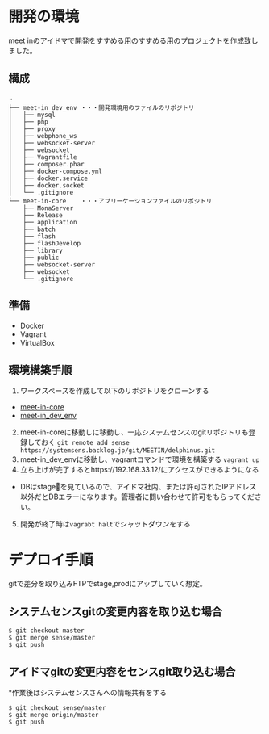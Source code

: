 # 開発の環境
meet inのアイドマで開発をすすめる用のすすめる用のプロジェクトを作成致しました。

## 構成
```
・
├── meet-in_dev_env ・・・開発環境用のファイルのリポジトリ
│   ├── mysql
│   ├── php
│   ├── proxy
│   ├── webphone_ws
│   ├── websocket-server
│   ├── websocket
│   ├── Vagrantfile
│   ├── composer.phar
│   ├── docker-compose.yml
│   ├── docker.service
│   ├── docker.socket
│   └── .gitignore
└── meet-in-core    ・・・アプリーケーションファイルのリポジトリ
    ├── MonaServer
    ├── Release
    ├── application
    ├── batch
    ├── flash
    ├── flashDevelop
    ├── library
    ├── public
    ├── websocket-server
    ├── websocket
    └── .gitignore
```

## 準備
- Docker
- Vagrant
- VirtualBox

## 環境構築手順
1. ワークスペースを作成して以下のリポジトリをクローンする
  - [meet-in-core](https://bitbucket.org/aidmasystem/meet-in-core/src/master/)
  - [meet-in_dev_env](https://bitbucket.org/aidmasystem/meet-in_dev_env/src/master/)
2. meet-in-coreに移動しに移動し、一応システムセンスのgitリポジトリも登録しておく
  `git remote add sense https://systemsens.backlog.jp/git/MEETIN/delphinus.git`
3. meet-in_dev_envに移動し、vagrantコマンドで環境を構築する
  `vagrant up`
4. 立ち上げが完了するとhttps://192.168.33.12/にアクセスができるようになる
  * DBはstageを見ているので、アイドマ社内、または許可されたIPアドレス以外だとDBエラーになります。管理者に問い合わせて許可をもらってください。
5. 開発が終了時は`vagrabt halt`でシャットダウンをする

# デプロイ手順
gitで差分を取り込みFTPでstage,prodにアップしていく想定。

## システムセンスgitの変更内容を取り込む場合
```
$ git checkout master
$ git merge sense/master
$ git push
```

## アイドマgitの変更内容をセンスgit取り込む場合
*作業後はシステムセンスさんへの情報共有をする
```
$ git checkout sense/master
$ git merge origin/master
$ git push
```
